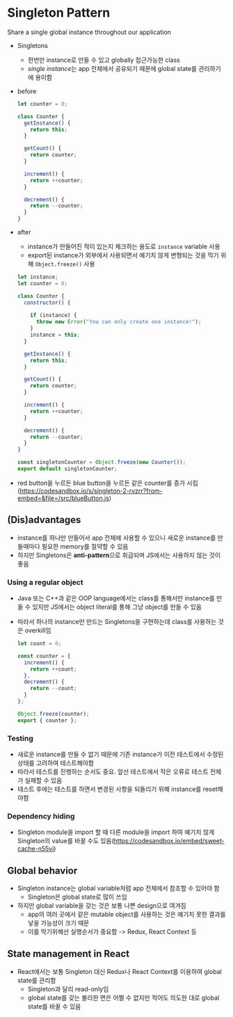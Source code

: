 # Singleton Pattern

Share a single global instance throughout our application

- Singletons
  - 한번만 instance로 만들 수 있고 globally 접근가능한 class
  - *single instance*는 app 전체에서 공유되기 때문에 global state를 관리하기에 용이함

- before

  ```js
  let counter = 0;

  class Counter {
    getInstance() {
      return this;
    }

    getCount() {
      return counter;
    }

    increment() {
      return ++counter;
    }

    decrement() {
      return --counter;
    }
  }
  ```

- after
  - instance가 만들어진 적이 있는지 체크하는 용도로 `instance` variable 사용
  - export된 instance가 외부에서 사용되면서 예기치 않게 변형되는 것을 막기 위해 `Object.freeze()` 사용

  ```js
  let instance;
  let counter = 0;

  class Counter {
    constructor() {
      
      if (instance) {
        throw new Error("You can only create one instance!");
      }
      instance = this;
    }

    getInstance() {
      return this;
    }

    getCount() {
      return counter;
    }

    increment() {
      return ++counter;
    }

    decrement() {
      return --counter;
    }
  }

  const singletonCounter = Object.freeze(new Counter());
  export default singletonCounter;
  ```

- red button을 누르든 blue button을 누르든 같은 counter를 증가 시킴(<https://codesandbox.io/s/singleton-2-rvzrr?from-embed=&file=/src/blueButton.js>)

## (Dis)advantages

- instance를 하나만 만들어서 app 전체에 사용할 수 있으니 새로운 instance를 만들때마다 필요한 memory를 절약할 수 있음
- 하지만 Singletons은 **anti-pattern**으로 취급되며 JS에서는 사용하지 않는 것이 좋음

### Using a regular object

- Java 또는 C++과 같은 OOP language에서는 class를 통해서만 instance를 만들 수 있지만 JS에서는 object literal를 통해 그냥 object를 만들 수 있음
- 따라서 하나의 instance만 만드는 Singletons을 구현하는데 class를 사용하는 것은 overkill임

  ```js
  let count = 0;

  const counter = {
    increment() {
      return ++count;
    },
    decrement() {
      return --count;
    }
  };

  Object.freeze(counter);
  export { counter };
  ```

### Testing

- 새로운 instance를 만들 수 없기 때문에 기존 instance가 이전 테스트에서 수정된 상태를 고려하여 테스트해야함
- 따라서 테스트를 진행하는 순서도 중요. 앞선 테스트에서 작은 오류로 테스트 전체가 실패할 수 있음
- 테스트 후에는 테스트를 하면서 변경된 사항을 되돌리기 위해 instance를 reset해야함

### Dependency hiding

- Singleton module을 import 할 때 다른 module을 import 하여 예기치 않게 Singleton의 value를 바꿀 수도 있음(<https://codesandbox.io/embed/sweet-cache-n55vi>)

## Global behavior

- Singleton instance는 global variable처럼 app 전체에서 참조할 수 있어야 함
  - Singleton은 global state로 많이 쓰임
- 하지만 global variable을 갖는 것은 보통 나쁜 design으로 여겨짐
  - app의 여러 곳에서 같은 mutable object를 사용하는 것은 예기치 못한 결과를 낳을 가능성이 크기 때문
  - 이를 막기위해선 실행순서가 중요함 -> Redux, React Context 등

## State management in React

- React에서는 보통 Singleton 대신 Redux나 React Context를 이용하여 global state를 관리함
  - Singleton과 달리 read-only임
  - global state를 갖는 불리한 면은 어쩔 수 없지만 적어도 의도한 대로 global state를 바꿀 수 있음
